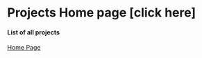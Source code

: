 

# Projects Home page [click here]

#### List of all projects
 [Home Page](http://127.0.0.1:5500/Part%202%20_js%20Advanced/Projects/)
